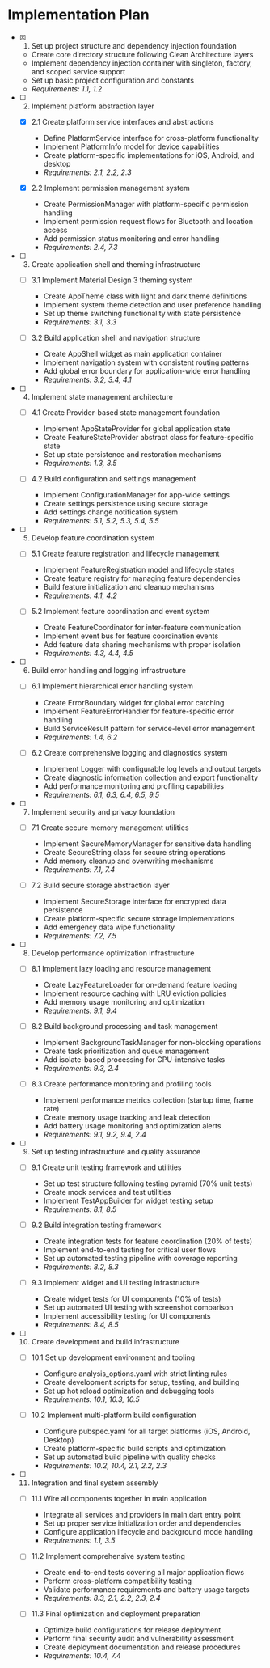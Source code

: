 # Implementation Plan

- [x] 1. Set up project structure and dependency injection foundation





  - Create core directory structure following Clean Architecture layers
  - Implement dependency injection container with singleton, factory, and scoped service support
  - Set up basic project configuration and constants
  - _Requirements: 1.1, 1.2_

- [ ] 2. Implement platform abstraction layer
  - [x] 2.1 Create platform service interfaces and abstractions





    - Define PlatformService interface for cross-platform functionality
    - Implement PlatformInfo model for device capabilities
    - Create platform-specific implementations for iOS, Android, and desktop
    - _Requirements: 2.1, 2.2, 2.3_

  - [x] 2.2 Implement permission management system





    - Create PermissionManager with platform-specific permission handling
    - Implement permission request flows for Bluetooth and location access
    - Add permission status monitoring and error handling
    - _Requirements: 2.4, 7.3_

- [ ] 3. Create application shell and theming infrastructure
  - [ ] 3.1 Implement Material Design 3 theming system
    - Create AppTheme class with light and dark theme definitions
    - Implement system theme detection and user preference handling
    - Set up theme switching functionality with state persistence
    - _Requirements: 3.1, 3.3_

  - [ ] 3.2 Build application shell and navigation structure
    - Create AppShell widget as main application container
    - Implement navigation system with consistent routing patterns
    - Add global error boundary for application-wide error handling
    - _Requirements: 3.2, 3.4, 4.1_

- [ ] 4. Implement state management architecture
  - [ ] 4.1 Create Provider-based state management foundation
    - Implement AppStateProvider for global application state
    - Create FeatureStateProvider abstract class for feature-specific state
    - Set up state persistence and restoration mechanisms
    - _Requirements: 1.3, 3.5_

  - [ ] 4.2 Build configuration and settings management
    - Implement ConfigurationManager for app-wide settings
    - Create settings persistence using secure storage
    - Add settings change notification system
    - _Requirements: 5.1, 5.2, 5.3, 5.4, 5.5_

- [ ] 5. Develop feature coordination system
  - [ ] 5.1 Create feature registration and lifecycle management
    - Implement FeatureRegistration model and lifecycle states
    - Create feature registry for managing feature dependencies
    - Build feature initialization and cleanup mechanisms
    - _Requirements: 4.1, 4.2_

  - [ ] 5.2 Implement feature coordination and event system
    - Create FeatureCoordinator for inter-feature communication
    - Implement event bus for feature coordination events
    - Add feature data sharing mechanisms with proper isolation
    - _Requirements: 4.3, 4.4, 4.5_

- [ ] 6. Build error handling and logging infrastructure
  - [ ] 6.1 Implement hierarchical error handling system
    - Create ErrorBoundary widget for global error catching
    - Implement FeatureErrorHandler for feature-specific error handling
    - Build ServiceResult pattern for service-level error management
    - _Requirements: 1.4, 6.2_

  - [ ] 6.2 Create comprehensive logging and diagnostics system
    - Implement Logger with configurable log levels and output targets
    - Create diagnostic information collection and export functionality
    - Add performance monitoring and profiling capabilities
    - _Requirements: 6.1, 6.3, 6.4, 6.5, 9.5_

- [ ] 7. Implement security and privacy foundation
  - [ ] 7.1 Create secure memory management utilities
    - Implement SecureMemoryManager for sensitive data handling
    - Create SecureString class for secure string operations
    - Add memory cleanup and overwriting mechanisms
    - _Requirements: 7.1, 7.4_

  - [ ] 7.2 Build secure storage abstraction layer
    - Implement SecureStorage interface for encrypted data persistence
    - Create platform-specific secure storage implementations
    - Add emergency data wipe functionality
    - _Requirements: 7.2, 7.5_

- [ ] 8. Develop performance optimization infrastructure
  - [ ] 8.1 Implement lazy loading and resource management
    - Create LazyFeatureLoader for on-demand feature loading
    - Implement resource caching with LRU eviction policies
    - Add memory usage monitoring and optimization
    - _Requirements: 9.1, 9.4_

  - [ ] 8.2 Build background processing and task management
    - Implement BackgroundTaskManager for non-blocking operations
    - Create task prioritization and queue management
    - Add isolate-based processing for CPU-intensive tasks
    - _Requirements: 9.3, 2.4_

  - [ ] 8.3 Create performance monitoring and profiling tools
    - Implement performance metrics collection (startup time, frame rate)
    - Create memory usage tracking and leak detection
    - Add battery usage monitoring and optimization alerts
    - _Requirements: 9.1, 9.2, 9.4, 2.4_

- [ ] 9. Set up testing infrastructure and quality assurance
  - [ ] 9.1 Create unit testing framework and utilities
    - Set up test structure following testing pyramid (70% unit tests)
    - Create mock services and test utilities
    - Implement TestAppBuilder for widget testing setup
    - _Requirements: 8.1, 8.5_

  - [ ] 9.2 Build integration testing framework
    - Create integration tests for feature coordination (20% of tests)
    - Implement end-to-end testing for critical user flows
    - Set up automated testing pipeline with coverage reporting
    - _Requirements: 8.2, 8.3_

  - [ ] 9.3 Implement widget and UI testing infrastructure
    - Create widget tests for UI components (10% of tests)
    - Set up automated UI testing with screenshot comparison
    - Implement accessibility testing for UI components
    - _Requirements: 8.4, 8.5_

- [ ] 10. Create development and build infrastructure
  - [ ] 10.1 Set up development environment and tooling
    - Configure analysis_options.yaml with strict linting rules
    - Create development scripts for setup, testing, and building
    - Set up hot reload optimization and debugging tools
    - _Requirements: 10.1, 10.3, 10.5_

  - [ ] 10.2 Implement multi-platform build configuration
    - Configure pubspec.yaml for all target platforms (iOS, Android, Desktop)
    - Create platform-specific build scripts and optimization
    - Set up automated build pipeline with quality checks
    - _Requirements: 10.2, 10.4, 2.1, 2.2, 2.3_

- [ ] 11. Integration and final system assembly
  - [ ] 11.1 Wire all components together in main application
    - Integrate all services and providers in main.dart entry point
    - Set up proper service initialization order and dependencies
    - Configure application lifecycle and background mode handling
    - _Requirements: 1.1, 3.5_

  - [ ] 11.2 Implement comprehensive system testing
    - Create end-to-end tests covering all major application flows
    - Perform cross-platform compatibility testing
    - Validate performance requirements and battery usage targets
    - _Requirements: 8.3, 2.1, 2.2, 2.3, 2.4_

  - [ ] 11.3 Final optimization and deployment preparation
    - Optimize build configurations for release deployment
    - Perform final security audit and vulnerability assessment
    - Create deployment documentation and release procedures
    - _Requirements: 10.4, 7.4_